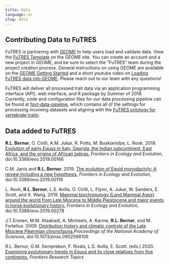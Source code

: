 ```yaml
---
title: Data
language: en
slug: data
---
```


## Contributing Data to FuTRES
FuTRES is partnering with <a href="https://geome-db.org/">GEOME</a> to help users load and validate data.  View the <a href="https://geome-db.org/workbench/template?projectid=156">FuTRES Template</a> on the GEOME site.  You can create an account and a new project in GEOME, and be sure to select the "FuTRES" team during the project creation process.  General instructions on using GEOME are available on the <a href="https://geome-db.org/about">GEOME Getting Started</a> and a short youtube video on <a href="https://www.youtube.com/watch?v=WyJKmFsUVKc&feature=youtu.be">Loading FuTRES data into GEOME</a>. Please reach out to our team with any questions!

FuTRES will deliver all processed trait data via an application programming interface (API), web interface, and R package by Summer of 2019.  Currently, code and configuration files for our data processing pipeline can be found at <a href="https://github.com/futres/fovt-data-pipeline">fovt-data-pipeline</a>, which contains all of the settings for processing incoming datasets and aligning with the <a href="https://github.com/futres/fovt">FuTRES ontology for vertebrate traits</a>.  

## Data added to FuTRES

<b>R.L. Bernor</b>, O. Cirilli, A.M. Jukar, R. Potts, M. Buskianidze, L. Rook. 2019. <a href="https://www.frontiersin.org/articles/10.3389/fevo.2019.00166/full">Evolution of early <i>Equus</i> in Italy, Georgia, the Indian subcontinent, East Africa, and the origins of African zebras.</a> <i>Frontiers in Ecology and Evolution</i>, doi:10.3389/evo.2019.00166

C.M. Janis and <b>R.L. Bernor</b>. 2019. <a href="https://www.frontiersin.org/articles/10.3389/fevo.2019.00119/full">The evolution of Equid monodactyly: A reivew including a new hypothesis.</a> <i>Frontiers in Ecology and Evolution</i>, doi:10.3389/evo.2019.00119

L. Rook, <b>R.L. Bernor</b>, L.S. Avilla, O. Cirilli, L. Flynn, A. Jukar, W. Sanders, E. Scott, and X. Wang. 2019. <a href="https://www.frontiersin.org/articles/10.3389/fevo.2019.00278/full">Mammal biochronology (Land Mammal Ages) around the world from Late Miocene to Middle Pleistocene and major events in horse evolutionary history.</a> <i> Frontiers in Ecology and Evolution</i>, doi:10.3389/evo.2019.00278

J.T.Eronen, M.M. Ataabadi, A. Micheels, A. Karme, <b>R.L. Bernor</b>, and M. Fortelius. 2009. <a href="https://www.pnas.org/content/pnas/106/29/11867.full.pdf">Distribution history and climatic controls of the Late Miocene Pikermian chronofauna.</a><i>Proceedings of the National Academy of Sciences</i>, doi:10.1073/pnas.0902598106

R.L. Bernor, G.M. Semprebon, F. Rivals, L.S. Avilla, E. Scott. (eds.) 2020. <a href="http://links.email.frontiersin.org/ls/click?upn=AAaFa03elZRFPXQ6ShiKwAPsR8oZaO3IEOnZve2aIAX3qZIVWJeLTPPql-2B22dh208kR3qtWyGyhsgedUaduFNQ-3D-3DeD5C_OQpWTOfbP2DYWbxzOOMdRw9A4i1rTLQfM2QaVo-2BjXq2xTr1apgAwCTpbe9Yg9TJpIXZju0TuSGI3p00SwO9XXnBvKdKMiH4ipFa16OBFHbUzZDB8otgbcwO2bXAtztbhUR3GyY9SUbcv4DWL2qwUEn-2BRbtpYweyyqHE-2B5Ff7CcYbLNm2T5j-2BHZnO4AopJsLvyjATV-2BniSi0icSo645UZmWhbfqQfm9T5NP0cIJp-2FU40-2BAZkKacOoJ0-2ByT2JN-2FRckHQ7CgoseuWgoGjRwFwWyyhDgUB-2FksErOhpGO3k8YjKxdUv7Fyc7q3t1qnLvUOOQifHlWz6AU6K8Hh-2Fkctl7R3znq1TubBvdxFM-2FGpp-2FZ0TTQdbSaBXxKmbE1zvIqSFuFo0L5L8ZeSeO740pirkj91CLoGlNvsVNtlpKoiFEifIUzs8zH2oN1dHVpIHa1c89C3sMjhxEKlHrKD36kSAWYRsSqcfc57xwL9iF4aFQvXL4-3D">Examining evolutionary trends in <i>Equus</i> and its close relatives from five continents.</a> <i>Frontiers Research Topics</i>
